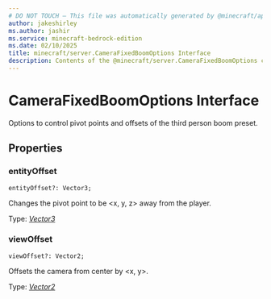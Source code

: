 ```yaml
---
# DO NOT TOUCH — This file was automatically generated by @minecraft/api-docs-generator, to report problems file an issue at https://github.com/Mojang/minecraft-scripting-libraries
author: jakeshirley
ms.author: jashir
ms.service: minecraft-bedrock-edition
ms.date: 02/10/2025
title: minecraft/server.CameraFixedBoomOptions Interface
description: Contents of the @minecraft/server.CameraFixedBoomOptions class.
---
```

# CameraFixedBoomOptions Interface

Options to control pivot points and offsets of the third person boom preset.

## Properties

### **entityOffset**
`entityOffset?: Vector3;`

Changes the pivot point to be <x, y, z> away from the player.

Type: [*Vector3*](Vector3.md)

### **viewOffset**
`viewOffset?: Vector2;`

Offsets the camera from center by <x, y>.

Type: [*Vector2*](Vector2.md)
